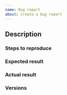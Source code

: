 ```yaml
---
name: Bug report
about: Create a bug report
---
```


## Description

<!-- A clear and concise description of what the bug is. -->

### Steps to reproduce

<!-- Clear steps describing how to reproduce the issue. -->

### Expected result

<!-- A clear and concise description of what you expected to happen. -->

### Actual result

<!-- A clear and concise description of what happened. -->

### Versions

<!-- Twill version:  -->
<!-- Laravel version: -->
<!-- PHP version: -->
<!-- Database engine: -->
